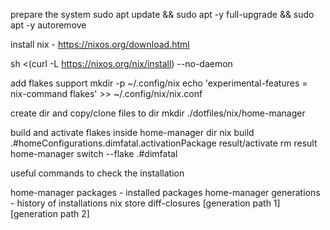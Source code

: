 prepare the system 
sudo apt update && sudo apt -y full-upgrade && sudo apt -y autoremove

install nix - https://nixos.org/download.html

sh <(curl -L https://nixos.org/nix/install) --no-daemon

add flakes support 
mkdir -p ~/.config/nix
echo 'experimental-features = nix-command flakes' >> ~/.config/nix/nix.conf

create dir and copy/clone files to dir
mkdir ./dotfiles/nix/home-manager

build and activate flakes inside home-manager dir
nix build .#homeConfigurations.dimfatal.activationPackage
result/activate
rm result
home-manager switch --flake .#dimfatal

useful commands to check the installation

home-manager packages - installed packages
home-manager generations - history of installations
nix store diff-closures [generation path 1] [generation path 2]

